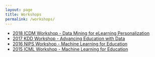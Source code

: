 ```yaml
---
layout: page
title: Workshops
permalink: /workshops/
---
```


* [2018 ICDM Workshop - Data Mining for eLearning Personalization](/2018-icdm-workshop/)
* [2017 KDD Workshop - Advancing Education with Data](/2017-kdd-workshop/)
* [2016 NIPS Workshop - Machine Learning for Education](/2016-nips-workshop/)
* [2015 ICML Workshop - Machine Learning for Education](/2015-icml-workshop/)
